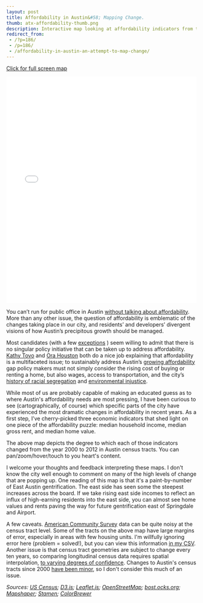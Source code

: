 ```yaml
---
layout: post
title: Affordability in Austin&#58; Mapping Change.
thumb: atx-affordability-thumb.png
description: Interactive map looking at affordability indicators from the US Census to examine how the cost of living in Austin has increased over time.
redirect_from:
 - /?p=186/
 - /p=186/
 - /affordability-in-austin-an-attempt-to-map-change/
---
```

[Click for full screen map](http://spatialaustin.github.io/maps/atx-affordability-map)

<iframe src="/maps/atx-affordability-map" marginwidth="0" marginheight="0" scrolling="no" frameborder="0" height="600" width="100%"></iframe>

You can’t run for public office in Austin [without talking about affordability](http://www.edscruggsfordistrict8.org/affordability/). More than any other issue, the question of affordability is emblematic of the changes taking place in our city, and residents’ and developers’ divergent visions of how Austin’s precipitous growth should be managed.

Most candidates (with a few [exceptions](http://www.ellenforaustin.com/) ) seem willing to admit that there is no singular policy initiative that can be taken up to address affordability. [Kathy Tovo](http://www.kathieforaustin.com/issues/affordability/) and [Ora Houston](http://www.oraatx.com/issues/) both do a nice job explaining that affordability is a multifaceted issue; to sustainably address Austin’s [growing affordability](http://www.austintexas.gov/sites/default/files/files/NHCD/2014_Comprehensive_Housing_Market_Analysis_-_Document_reduced_for_web.pdf) gap policy makers must not simply consider the rising cost of buying or renting a home, but also wages, access to transportation, and the city’s [history of racial segregation](http://www.vice.com/read/austin-was-built-to-be-segregated) and [environmental injustice](https://soa.utexas.edu/file/city-forum-east-austin-environmental-justice-project-bjorn-sletto).

While most of us are probably capable of making an educated guess as to where Austin's affordability needs are most pressing, I have been curious to see (cartographically, of course) which specific parts of the city have experienced the most dramatic changes in affordability in recent years. As a first step, I’ve cherry-picked three economic indicators that shed light on one piece of the affordability puzzle: median household income, median gross rent, and median home value.

The above map depicts the degree to which each of those indicators changed from the year 2000 to 2012 in Austin census tracts. You can pan/zoom/hover/touch to you heart's content.

I welcome your thoughts and feedback interpreting these maps. I don't know the city well enough to comment on many of the high levels of change that are popping up. One reading of this map is that it's a paint-by-number of East Austin gentrification. The east side has seen some the steepest increases across the board. If we take rising east side incomes to reflect  an influx of high-earning residents into the east side, you can almost see home values and rents paving the way for future gentrification east of Springdale and Airport.

A few caveats. [American Community Survey](http://www.census.gov/acs/www/#) data can be quite noisy at the census tract level. Some of the tracts on the above map have large margins of error, especially in areas with few housing units. I'm willfully ignoring error here (problem = solved!), but you can view this information [in my CSV](http://spatialaustin.com/mapData/2000_2012tractChangeFinal.csv). Another issue is that census tract geometries are subject to change every ten years, so comparing longitudinal census data requires spatial interpolation, [to varying degrees of confidence](http://www.tandfonline.com/doi/abs/10.1080/00330124.2014.905156). Changes to Austin's census tracts since 2000 [have been minor](http://spatialaustin.com/mapData/2000_2012TractAreas.csv), so I don't consider this much of an issue.

*Sources: [US Census](http://www.census.gov/acs/www/#); [D3.js](http://d3js.org/); [Leaflet.js](http://leafletjs.com/); [OpenStreetMap](https://www.openstreetmap.org/); [bost.ocks.org](http://bost.ocks.org/mike/); [Mapshaper](http://mapshaper.org/); [Stamen](http://stamen.com/); [ColorBrewer](http://colorbrewer2.org/)*
